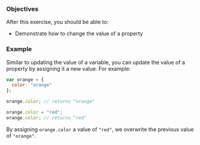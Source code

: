 <!--{ ids:[180], language:'JavaScript', type:'workshop', order: 6, name:'Change a Value', description:'Changing a value is as simple as assigning one' } -->

### Objectives

After this exercise, you should be able to:

- Demonstrate how to change the value of a property

### Example

Similar to updating the value of a variable, you can update the value of a property by assigning it a new value. For example:

```js
var orange = {
  color: "orange"
};

orange.color; // returns "orange"

orange.color = "red";
orange.color; // returns "red"
```

By assigning `orange.color` a value of `"red"`, we overwrite the previous value of `"orange"`.

